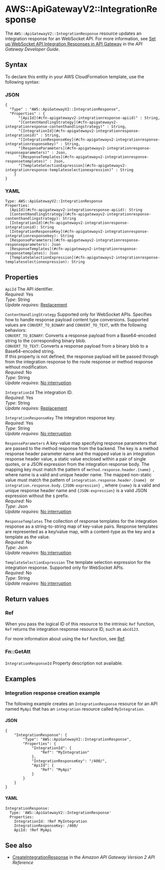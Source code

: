 # AWS::ApiGatewayV2::IntegrationResponse<a name="aws-resource-apigatewayv2-integrationresponse"></a>

The `AWS::ApiGatewayV2::IntegrationResponse` resource updates an integration response for an WebSocket API\. For more information, see [Set up WebSocket API Integration Responses in API Gateway](https://docs.aws.amazon.com/apigateway/latest/developerguide/apigateway-websocket-api-integration-responses.html) in the *API Gateway Developer Guide*\.

## Syntax<a name="aws-resource-apigatewayv2-integrationresponse-syntax"></a>

To declare this entity in your AWS CloudFormation template, use the following syntax:

### JSON<a name="aws-resource-apigatewayv2-integrationresponse-syntax.json"></a>

```
{
  "Type" : "AWS::ApiGatewayV2::IntegrationResponse",
  "Properties" : {
      "[ApiId](#cfn-apigatewayv2-integrationresponse-apiid)" : String,
      "[ContentHandlingStrategy](#cfn-apigatewayv2-integrationresponse-contenthandlingstrategy)" : String,
      "[IntegrationId](#cfn-apigatewayv2-integrationresponse-integrationid)" : String,
      "[IntegrationResponseKey](#cfn-apigatewayv2-integrationresponse-integrationresponsekey)" : String,
      "[ResponseParameters](#cfn-apigatewayv2-integrationresponse-responseparameters)" : Json,
      "[ResponseTemplates](#cfn-apigatewayv2-integrationresponse-responsetemplates)" : Json,
      "[TemplateSelectionExpression](#cfn-apigatewayv2-integrationresponse-templateselectionexpression)" : String
    }
}
```

### YAML<a name="aws-resource-apigatewayv2-integrationresponse-syntax.yaml"></a>

```
Type: AWS::ApiGatewayV2::IntegrationResponse
Properties: 
  [ApiId](#cfn-apigatewayv2-integrationresponse-apiid): String
  [ContentHandlingStrategy](#cfn-apigatewayv2-integrationresponse-contenthandlingstrategy): String
  [IntegrationId](#cfn-apigatewayv2-integrationresponse-integrationid): String
  [IntegrationResponseKey](#cfn-apigatewayv2-integrationresponse-integrationresponsekey): String
  [ResponseParameters](#cfn-apigatewayv2-integrationresponse-responseparameters): Json
  [ResponseTemplates](#cfn-apigatewayv2-integrationresponse-responsetemplates): Json
  [TemplateSelectionExpression](#cfn-apigatewayv2-integrationresponse-templateselectionexpression): String
```

## Properties<a name="aws-resource-apigatewayv2-integrationresponse-properties"></a>

`ApiId`  <a name="cfn-apigatewayv2-integrationresponse-apiid"></a>
The API identifier\.  
*Required*: Yes  
*Type*: String  
*Update requires*: [Replacement](https://docs.aws.amazon.com/AWSCloudFormation/latest/UserGuide/using-cfn-updating-stacks-update-behaviors.html#update-replacement)

`ContentHandlingStrategy`  <a name="cfn-apigatewayv2-integrationresponse-contenthandlingstrategy"></a>
Supported only for WebSocket APIs\. Specifies how to handle response payload content type conversions\. Supported values are `CONVERT_TO_BINARY` and `CONVERT_TO_TEXT`, with the following behaviors:  
 `CONVERT_TO_BINARY`: Converts a response payload from a Base64\-encoded string to the corresponding binary blob\.  
 `CONVERT_TO_TEXT`: Converts a response payload from a binary blob to a Base64\-encoded string\.  
If this property is not defined, the response payload will be passed through from the integration response to the route response or method response without modification\.  
*Required*: No  
*Type*: String  
*Update requires*: [No interruption](https://docs.aws.amazon.com/AWSCloudFormation/latest/UserGuide/using-cfn-updating-stacks-update-behaviors.html#update-no-interrupt)

`IntegrationId`  <a name="cfn-apigatewayv2-integrationresponse-integrationid"></a>
The integration ID\.  
*Required*: Yes  
*Type*: String  
*Update requires*: [Replacement](https://docs.aws.amazon.com/AWSCloudFormation/latest/UserGuide/using-cfn-updating-stacks-update-behaviors.html#update-replacement)

`IntegrationResponseKey`  <a name="cfn-apigatewayv2-integrationresponse-integrationresponsekey"></a>
The integration response key\.  
*Required*: Yes  
*Type*: String  
*Update requires*: [No interruption](https://docs.aws.amazon.com/AWSCloudFormation/latest/UserGuide/using-cfn-updating-stacks-update-behaviors.html#update-no-interrupt)

`ResponseParameters`  <a name="cfn-apigatewayv2-integrationresponse-responseparameters"></a>
A key\-value map specifying response parameters that are passed to the method response from the backend\. The key is a method response header parameter name and the mapped value is an integration response header value, a static value enclosed within a pair of single quotes, or a JSON expression from the integration response body\. The mapping key must match the pattern of `method.response.header.{name} `, where name is a valid and unique header name\. The mapped non\-static value must match the pattern of `integration.response.header.{name} ` or `integration.response.body.{JSON-expression} `, where ` {name} ` is a valid and unique response header name and ` {JSON-expression} ` is a valid JSON expression without the `$` prefix\.  
*Required*: No  
*Type*: Json  
*Update requires*: [No interruption](https://docs.aws.amazon.com/AWSCloudFormation/latest/UserGuide/using-cfn-updating-stacks-update-behaviors.html#update-no-interrupt)

`ResponseTemplates`  <a name="cfn-apigatewayv2-integrationresponse-responsetemplates"></a>
The collection of response templates for the integration response as a string\-to\-string map of key\-value pairs\. Response templates are represented as a key/value map, with a content\-type as the key and a template as the value\.  
*Required*: No  
*Type*: Json  
*Update requires*: [No interruption](https://docs.aws.amazon.com/AWSCloudFormation/latest/UserGuide/using-cfn-updating-stacks-update-behaviors.html#update-no-interrupt)

`TemplateSelectionExpression`  <a name="cfn-apigatewayv2-integrationresponse-templateselectionexpression"></a>
The template selection expression for the integration response\. Supported only for WebSocket APIs\.  
*Required*: No  
*Type*: String  
*Update requires*: [No interruption](https://docs.aws.amazon.com/AWSCloudFormation/latest/UserGuide/using-cfn-updating-stacks-update-behaviors.html#update-no-interrupt)

## Return values<a name="aws-resource-apigatewayv2-integrationresponse-return-values"></a>

### Ref<a name="aws-resource-apigatewayv2-integrationresponse-return-values-ref"></a>

When you pass the logical ID of this resource to the intrinsic `Ref` function, `Ref` returns the integration response resource ID, such as `abcd123`\.

For more information about using the `Ref` function, see [Ref](https://docs.aws.amazon.com/AWSCloudFormation/latest/UserGuide/intrinsic-function-reference-ref.html)\.

### Fn::GetAtt<a name="aws-resource-apigatewayv2-integrationresponse-return-values-fn--getatt"></a>

#### <a name="aws-resource-apigatewayv2-integrationresponse-return-values-fn--getatt-fn--getatt"></a>

`IntegrationResponseId`  <a name="IntegrationResponseId-fn::getatt"></a>
Property description not available\.

## Examples<a name="aws-resource-apigatewayv2-integrationresponse--examples"></a>



### Integration response creation example<a name="aws-resource-apigatewayv2-integrationresponse--examples--Integration_response_creation_example"></a>

The following example creates an `IntegrationResponse` resource for an API named `MyApi` that has an `integration` resource called `MyIntegration`\.

#### JSON<a name="aws-resource-apigatewayv2-integrationresponse--examples--Integration_response_creation_example--json"></a>

```
{
    "IntegrationResponse": {
        "Type": "AWS::ApiGatewayV2::IntegrationResponse",
        "Properties": {
            "IntegrationId": {
                "Ref": "MyIntegration"
            },
            "IntegrationResponseKey": "/400/",
            "ApiId": {
                "Ref": "MyApi"
            }
        }
    }
}
```

#### YAML<a name="aws-resource-apigatewayv2-integrationresponse--examples--Integration_response_creation_example--yaml"></a>

```
IntegrationResponse:
  Type: 'AWS::ApiGatewayV2::IntegrationResponse'
  Properties:
    IntegrationId: !Ref MyIntegration
    IntegrationResponseKey: /400/
    ApiId: !Ref MyApi
```

## See also<a name="aws-resource-apigatewayv2-integrationresponse--seealso"></a>
+ [CreateIntegrationResponse](https://docs.aws.amazon.com/apigatewayv2/latest/api-reference/apis-apiid-integrations-integrationid-integrationresponses.html#CreateIntegrationResponse) in the *Amazon API Gateway Version 2 API Reference*

